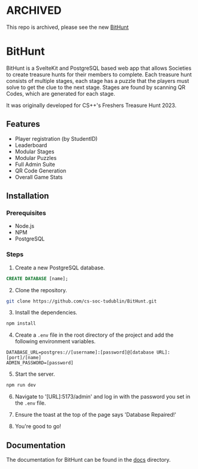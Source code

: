 # ARCHIVED
This repo is archived, please see the new [BitHunt](https://github.com/cs-soc-tudublin/BitHunt)

# BitHunt

BitHunt is a SvelteKit and PostgreSQL based web app that allows Societies to create treasure hunts for their members to complete.
Each treasure hunt consists of multiple stages, each stage has a puzzle that the players must solve to get the clue to the next stage.
Stages are found by scanning QR Codes, which are generated for each stage.

It was originally developed for CS++'s Freshers Treasure Hunt 2023.

## Features

- Player registration (by StudentID)
- Leaderboard
- Modular Stages
- Modular Puzzles
- Full Admin Suite
- QR Code Generation
- Overall Game Stats

## Installation

### Prerequisites

- Node.js
- NPM
- PostgreSQL

### Steps

1. Create a new PostgreSQL database.

```sql
CREATE DATABASE [name];
```

2. Clone the repository.

```bash
git clone https://github.com/cs-soc-tudublin/BitHunt.git
```

3. Install the dependencies.

```bash
npm install
```

4. Create a `.env` file in the root directory of the project and add the following environment variables.

```env
DATABASE_URL=postgres://[username]:[password]@[database URL]:[port]/[name]
ADMIN_PASSWORD=[password]
```

5. Start the server.

```bash
npm run dev
```

6. Navigate to '[URL]:5173/admin' and log in with the password you set in the `.env` file.

7. Ensure the toast at the top of the page says 'Database Repaired!'

8. You're good to go!

## Documentation

The documentation for BitHunt can be found in the [docs](docs) directory.
